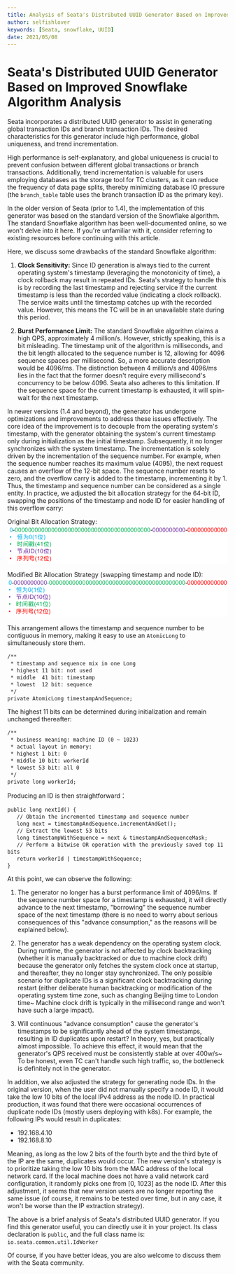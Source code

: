 ```yaml
---
title: Analysis of Seata's Distributed UUID Generator Based on Improved Snowflake Algorithm
author: selfishlover
keywords: [Seata, snowflake, UUID]
date: 2021/05/08
---
```



# Seata's Distributed UUID Generator Based on Improved Snowflake Algorithm Analysis

Seata incorporates a distributed UUID generator to assist in generating global transaction IDs and branch transaction IDs. The desired characteristics for this generator include high performance, global uniqueness, and trend incrementation.

High performance is self-explanatory, and global uniqueness is crucial to prevent confusion between different global transactions or branch transactions. Additionally, trend incrementation is valuable for users employing databases as the storage tool for TC clusters, as it can reduce the frequency of data page splits, thereby minimizing database IO pressure (the `branch_table` table uses the branch transaction ID as the primary key).

In the older version of Seata (prior to 1.4), the implementation of this generator was based on the standard version of the Snowflake algorithm. The standard Snowflake algorithm has been well-documented online, so we won't delve into it here. If you're unfamiliar with it, consider referring to existing resources before continuing with this article.

Here, we discuss some drawbacks of the standard Snowflake algorithm:
1. **Clock Sensitivity:** Since ID generation is always tied to the current operating system's timestamp (leveraging the monotonicity of time), a clock rollback may result in repeated IDs. Seata's strategy to handle this is by recording the last timestamp and rejecting service if the current timestamp is less than the recorded value (indicating a clock rollback). The service waits until the timestamp catches up with the recorded value. However, this means the TC will be in an unavailable state during this period.

2. **Burst Performance Limit:** The standard Snowflake algorithm claims a high QPS, approximately 4 million/s. However, strictly speaking, this is a bit misleading. The timestamp unit of the algorithm is milliseconds, and the bit length allocated to the sequence number is 12, allowing for 4096 sequence spaces per millisecond. So, a more accurate description would be 4096/ms. The distinction between 4 million/s and 4096/ms lies in the fact that the former doesn't require every millisecond's concurrency to be below 4096. Seata also adheres to this limitation. If the sequence space for the current timestamp is exhausted, it will spin-wait for the next timestamp.

In newer versions (1.4 and beyond), the generator has undergone optimizations and improvements to address these issues effectively. The core idea of the improvement is to decouple from the operating system's timestamp, with the generator obtaining the system's current timestamp only during initialization as the initial timestamp. Subsequently, it no longer synchronizes with the system timestamp. The incrementation is solely driven by the incrementation of the sequence number. For example, when the sequence number reaches its maximum value (4095), the next request causes an overflow of the 12-bit space. The sequence number resets to zero, and the overflow carry is added to the timestamp, incrementing it by 1. Thus, the timestamp and sequence number can be considered as a single entity. In practice, we adjusted the bit allocation strategy for the 64-bit ID, swapping the positions of the timestamp and node ID for easier handling of this overflow carry:

Original Bit Allocation Strategy:
![Original Bit Allocation Strategy](/img/blog/seata/uuid/before.png)

Modified Bit Allocation Strategy (swapping timestamp and node ID):
![Modified Bit Allocation Strategy](/img/blog/seata/uuid/after.png)

This arrangement allows the timestamp and sequence number to be contiguous in memory, making it easy to use an `AtomicLong` to simultaneously store them.

```
/**
 * timestamp and sequence mix in one Long
 * highest 11 bit: not used
 * middle  41 bit: timestamp
 * lowest  12 bit: sequence
 */
private AtomicLong timestampAndSequence;
```
The highest 11 bits can be determined during initialization and remain unchanged thereafter:
```
/**
 * business meaning: machine ID (0 ~ 1023)
 * actual layout in memory:
 * highest 1 bit: 0
 * middle 10 bit: workerId
 * lowest 53 bit: all 0
 */
private long workerId;
```
Producing an ID is then straightforward：
```
public long nextId() {
   // Obtain the incremented timestamp and sequence number
   long next = timestampAndSequence.incrementAndGet();
   // Extract the lowest 53 bits
   long timestampWithSequence = next & timestampAndSequenceMask;
   // Perform a bitwise OR operation with the previously saved top 11 bits
   return workerId | timestampWithSequence;
}
```

At this point, we can observe the following:

1. The generator no longer has a burst performance limit of 4096/ms. If the sequence number space for a timestamp is exhausted, it will directly advance to the next timestamp, "borrowing" the sequence number space of the next timestamp (there is no need to worry about serious consequences of this "advance consumption," as the reasons will be explained below).

2. The generator has a weak dependency on the operating system clock. During runtime, the generator is not affected by clock backtracking (whether it is manually backtracked or due to machine clock drift) because the generator only fetches the system clock once at startup, and thereafter, they no longer stay synchronized. The only possible scenario for duplicate IDs is a significant clock backtracking during restart (either deliberate human backtracking or modification of the operating system time zone, such as changing Beijing time to London time~ Machine clock drift is typically in the millisecond range and won't have such a large impact).

3. Will continuous "advance consumption" cause the generator's timestamps to be significantly ahead of the system timestamps, resulting in ID duplicates upon restart? In theory, yes, but practically almost impossible. To achieve this effect, it would mean that the generator's QPS received must be consistently stable at over 400w/s~ To be honest, even TC can't handle such high traffic, so, the bottleneck is definitely not in the generator.

In addition, we also adjusted the strategy for generating node IDs. In the original version, when the user did not manually specify a node ID, it would take the low 10 bits of the local IPv4 address as the node ID. In practical production, it was found that there were occasional occurrences of duplicate node IDs (mostly users deploying with k8s). For example, the following IPs would result in duplicates:
- 192.168.4.10
- 192.168.8.10

Meaning, as long as the low 2 bits of the fourth byte and the third byte of the IP are the same, duplicates would occur. The new version's strategy is to prioritize taking the low 10 bits from the MAC address of the local network card. If the local machine does not have a valid network card configuration, it randomly picks one from [0, 1023] as the node ID. After this adjustment, it seems that new version users are no longer reporting the same issue (of course, it remains to be tested over time, but in any case, it won't be worse than the IP extraction strategy).

The above is a brief analysis of Seata's distributed UUID generator. If you find this generator useful, you can directly use it in your project. Its class declaration is `public`, and the full class name is:
`io.seata.common.util.IdWorker`

Of course, if you have better ideas, you are also welcome to discuss them with the Seata community.

